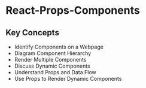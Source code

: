 # React-Props-Components

## Key Concepts

* Identify Components on a Webpage
* Diagram Component Hierarchy
* Render Multiple Components
* Discuss Dynamic Components
* Understand Props and Data Flow
* Use Props to Render Dynamic Components
